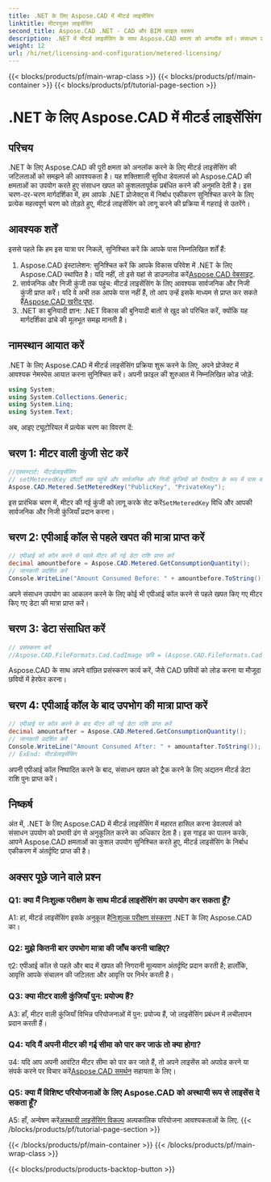 ```yaml
---
title: .NET के लिए Aspose.CAD में मीटर्ड लाइसेंसिंग
linktitle: मीटरयुक्त लाइसेंसिंग
second_title: Aspose.CAD .NET - CAD और BIM फ़ाइल स्वरूप
description: .NET में मीटर्ड लाइसेंसिंग के साथ Aspose.CAD क्षमता को अनलॉक करें। संसाधन उपयोग को निर्बाध रूप से अनुकूलित करें। हमारी चरण-दर-चरण मार्गदर्शिका देखें.
weight: 12
url: /hi/net/licensing-and-configuration/metered-licensing/
---
```


{{< blocks/products/pf/main-wrap-class >}}
{{< blocks/products/pf/main-container >}}
{{< blocks/products/pf/tutorial-page-section >}}

# .NET के लिए Aspose.CAD में मीटर्ड लाइसेंसिंग

## परिचय

.NET के लिए Aspose.CAD की पूरी क्षमता को अनलॉक करने के लिए मीटर्ड लाइसेंसिंग की जटिलताओं को समझने की आवश्यकता है। यह शक्तिशाली सुविधा डेवलपर्स को Aspose.CAD की क्षमताओं का उपयोग करते हुए संसाधन खपत को कुशलतापूर्वक प्रबंधित करने की अनुमति देती है। इस चरण-दर-चरण मार्गदर्शिका में, हम आपके .NET प्रोजेक्ट्स में निर्बाध एकीकरण सुनिश्चित करने के लिए प्रत्येक महत्वपूर्ण चरण को तोड़ते हुए, मीटर्ड लाइसेंसिंग को लागू करने की प्रक्रिया में गहराई से उतरेंगे।

## आवश्यक शर्तें

इससे पहले कि हम इस यात्रा पर निकलें, सुनिश्चित करें कि आपके पास निम्नलिखित शर्तें हैं:
1.  Aspose.CAD इंस्टालेशन: सुनिश्चित करें कि आपके विकास परिवेश में .NET के लिए Aspose.CAD स्थापित है। यदि नहीं, तो इसे यहां से डाउनलोड करें[Aspose.CAD वेबसाइट](https://releases.aspose.com/cad/net/).
2.  सार्वजनिक और निजी कुंजी तक पहुंच: मीटर्ड लाइसेंसिंग के लिए आवश्यक सार्वजनिक और निजी कुंजी प्राप्त करें। यदि वे अभी तक आपके पास नहीं हैं, तो आप उन्हें इसके माध्यम से प्राप्त कर सकते हैं[Aspose.CAD खरीद पृष्ठ](https://purchase.aspose.com/buy).
3. .NET का बुनियादी ज्ञान: .NET विकास की बुनियादी बातों से खुद को परिचित करें, क्योंकि यह मार्गदर्शिका ढांचे की मूलभूत समझ मानती है।

## नामस्थान आयात करें

.NET के लिए Aspose.CAD में मीटर्ड लाइसेंसिंग प्रक्रिया शुरू करने के लिए, अपने प्रोजेक्ट में आवश्यक नेमस्पेस आयात करना सुनिश्चित करें। अपनी फ़ाइल की शुरुआत में निम्नलिखित कोड जोड़ें:
```csharp
using System;
using System.Collections.Generic;
using System.Linq;
using System.Text;
```

अब, आइए ट्यूटोरियल में प्रत्येक चरण का विवरण दें:

## चरण 1: मीटर वाली कुंजी सेट करें

```csharp
//एक्सस्टार्ट: मीटर्डलाइसेंसिंग
// setMeteredKey प्रॉपर्टी तक पहुंचें और सार्वजनिक और निजी कुंजियों को पैरामीटर के रूप में पास करें
Aspose.CAD.Metered.SetMeteredKey("PublicKey", "PrivateKey");
```

 इस प्रारंभिक चरण में, मीटर की गई कुंजी को लागू करके सेट करें`SetMeteredKey` विधि और आपकी सार्वजनिक और निजी कुंजियाँ प्रदान करना।

## चरण 2: एपीआई कॉल से पहले खपत की मात्रा प्राप्त करें

```csharp
// एपीआई को कॉल करने से पहले मीटर की गई डेटा राशि प्राप्त करें
decimal amountbefore = Aspose.CAD.Metered.GetConsumptionQuantity();
// जानकारी प्रदर्शित करें
Console.WriteLine("Amount Consumed Before: " + amountbefore.ToString());
```

अपने संसाधन उपयोग का आकलन करने के लिए कोई भी एपीआई कॉल करने से पहले खपत किए गए मीटर किए गए डेटा की मात्रा प्राप्त करें।

## चरण 3: डेटा संसाधित करें

```csharp
// प्रसंस्करण करें
//Aspose.CAD.FileFormats.Cad.CadImage छवि = (Aspose.CAD.FileFormats.Cad.CadImage)Aspose.CAD.Image.load("BlockRefDgn.dwg");
```

Aspose.CAD के साथ अपने वांछित प्रसंस्करण कार्य करें, जैसे CAD छवियों को लोड करना या मौजूदा छवियों में हेरफेर करना।

## चरण 4: एपीआई कॉल के बाद उपभोग की मात्रा प्राप्त करें

```csharp
// एपीआई पर कॉल करने के बाद मीटर की गई डेटा राशि प्राप्त करें
decimal amountafter = Aspose.CAD.Metered.GetConsumptionQuantity();
// जानकारी प्रदर्शित करें
Console.WriteLine("Amount Consumed After: " + amountafter.ToString());
// ExEnd: मीटर्डलाइसेंसिंग
```

अपनी एपीआई कॉल निष्पादित करने के बाद, संसाधन खपत को ट्रैक करने के लिए अद्यतन मीटर्ड डेटा राशि पुनः प्राप्त करें।

## निष्कर्ष

अंत में, .NET के लिए Aspose.CAD में मीटर्ड लाइसेंसिंग में महारत हासिल करना डेवलपर्स को संसाधन उपयोग को प्रभावी ढंग से अनुकूलित करने का अधिकार देता है। इस गाइड का पालन करके, आपने Aspose.CAD क्षमताओं का कुशल उपयोग सुनिश्चित करते हुए, मीटर्ड लाइसेंसिंग के निर्बाध एकीकरण में अंतर्दृष्टि प्राप्त की है।

## अक्सर पूछे जाने वाले प्रश्न

### Q1: क्या मैं निःशुल्क परीक्षण के साथ मीटर्ड लाइसेंसिंग का उपयोग कर सकता हूँ?

 A1: हां, मीटर्ड लाइसेंसिंग इसके अनुकूल है[निःशुल्क परीक्षण संस्करण](https://releases.aspose.com/) .NET के लिए Aspose.CAD का।

### Q2: मुझे कितनी बार उपभोग मात्रा की जाँच करनी चाहिए?

ए2: एपीआई कॉल से पहले और बाद में खपत की निगरानी मूल्यवान अंतर्दृष्टि प्रदान करती है; हालाँकि, आवृत्ति आपके संचालन की जटिलता और आवृत्ति पर निर्भर करती है।

### Q3: क्या मीटर वाली कुंजियाँ पुन: प्रयोज्य हैं?

A3: हाँ, मीटर वाली कुंजियाँ विभिन्न परियोजनाओं में पुन: प्रयोज्य हैं, जो लाइसेंसिंग प्रबंधन में लचीलापन प्रदान करती हैं।

### Q4: यदि मैं अपनी मीटर की गई सीमा को पार कर जाऊं तो क्या होगा?

 उ4: यदि आप अपनी आवंटित मीटर सीमा को पार कर जाते हैं, तो अपने लाइसेंस को अपग्रेड करने या संपर्क करने पर विचार करें[Aspose.CAD समर्थन](https://forum.aspose.com/c/cad/19) सहायता के लिए।

### Q5: क्या मैं विशिष्ट परियोजनाओं के लिए Aspose.CAD को अस्थायी रूप से लाइसेंस दे सकता हूँ?

 A5: हाँ, अन्वेषण करें[अस्थायी लाइसेंसिंग विकल्प](https://purchase.aspose.com/temporary-license/) अल्पकालिक परियोजना आवश्यकताओं के लिए.
{{< /blocks/products/pf/tutorial-page-section >}}

{{< /blocks/products/pf/main-container >}}
{{< /blocks/products/pf/main-wrap-class >}}

{{< blocks/products/products-backtop-button >}}
